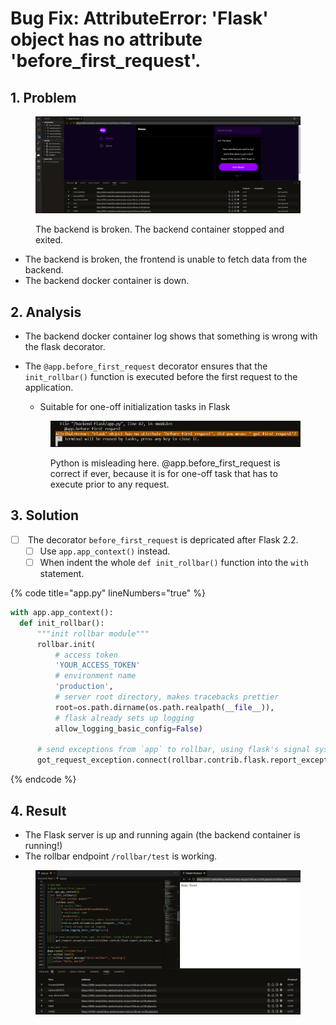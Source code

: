 # Bug Fix: AttributeError: 'Flask' object has no attribute 'before\_first\_request'.

## 1. Problem

<div data-full-width="true">

<figure><img src="../../.gitbook/assets/image (4).png" alt=""><figcaption><p>The backend is broken. The backend container stopped and exited.</p></figcaption></figure>

</div>

* The backend is broken, the frontend is unable to fetch data from the backend.
* The backend docker container is down.

## 2. Analysis

* The backend docker container log shows that something is wrong with the flask decorator.&#x20;
*   The `@app.before_first_request` decorator ensures that the `init_rollbar()` function is executed before the first request to the application.&#x20;

    * Suitable for one-off initialization tasks in Flask

    <figure><img src="../../.gitbook/assets/image (7).png" alt=""><figcaption><p>Python is misleading here. @app.before_first_request is correct if ever, because it is for one-off task that has to execute prior to any request.</p></figcaption></figure>

## 3. Solution

* [ ] &#x20;The decorator `before_first_request` is depricated after Flask 2.2.&#x20;
  * [ ] Use `app.app_context()` instead.
  * [ ] When indent the whole `def init_rollbar()` function into the `with` statement.

{% code title="app.py" lineNumbers="true" %}
```python
with app.app_context():
  def init_rollbar():
      """init rollbar module"""
      rollbar.init(
          # access token
          'YOUR_ACCESS_TOKEN'
          # environment name
          'production',
          # server root directory, makes tracebacks prettier
          root=os.path.dirname(os.path.realpath(__file__)),
          # flask already sets up logging
          allow_logging_basic_config=False)

      # send exceptions from `app` to rollbar, using flask's signal system.
      got_request_exception.connect(rollbar.contrib.flask.report_exception, app)
```
{% endcode %}

## 4. Result

* The Flask server is up and running again (the backend container is running!)
* The rollbar endpoint `/rollbar/test` is working.&#x20;

<div data-full-width="true">

<figure><img src="../../.gitbook/assets/image (9).png" alt=""><figcaption></figcaption></figure>

</div>
